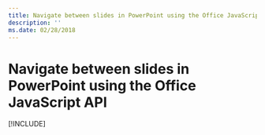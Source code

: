 ```yaml
---
title: Navigate between slides in PowerPoint using the Office JavaScript API
description: ''
ms.date: 02/28/2018
---
```


# Navigate between slides in PowerPoint using the Office JavaScript API

[!INCLUDE[](../includes/powerpoint-tutorial-navigate-slides.md)]
